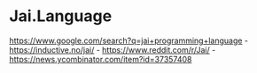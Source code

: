 # Jai.Language
https://www.google.com/search?q=jai+programming+language - https://inductive.no/jai/ - https://www.reddit.com/r/Jai/ - https://news.ycombinator.com/item?id=37357408
